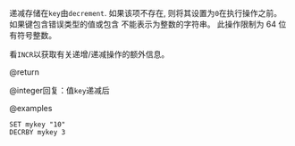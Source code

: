 递减存储在`key`由`decrement`.
如果该项不存在, 则将其设置为`0`在执行操作之前。
如果键包含错误类型的值或包含
不能表示为整数的字符串。
此操作限制为 64 位有符号整数。

看`INCR`以获取有关递增/递减操作的额外信息。

@return

@integer回复：值`key`递减后

@examples

```cli
SET mykey "10"
DECRBY mykey 3
```

